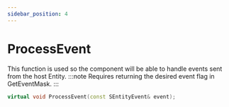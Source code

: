 ```yaml
---
sidebar_position: 4
---
```


# ProcessEvent
This function is used so the component will be able to handle events sent from the host Entity.
:::note
Requires returning the desired event flag in GetEventMask.
:::

```cpp title="ProcessEvent"
virtual void ProcessEvent(const SEntityEvent& event);
```